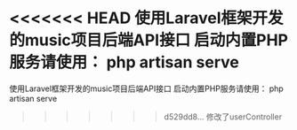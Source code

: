 <<<<<<< HEAD
使用Laravel框架开发的music项目后端API接口
启动内置PHP服务请使用：
php artisan serve
=======
使用Laravel框架开发的music项目后端API接口 启动内置PHP服务请使用： php artisan serve
>>>>>>> d529dd8... 修改了userController
